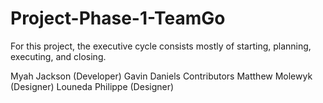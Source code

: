 # Project-Phase-1-TeamGo
For this project, the executive cycle consists mostly of starting, planning, executing, and closing.

Myah Jackson (Developer)
Gavin Daniels Contributors
Matthew Molewyk (Designer)
Louneda Philippe (Designer)

